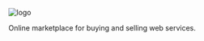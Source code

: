 ![logo](https://user-images.githubusercontent.com/19755484/47321604-471bbe00-d623-11e8-8fbd-624631c5d772.png)

 
Online marketplace for buying and selling web services.
